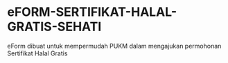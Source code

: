 # eFORM-SERTIFIKAT-HALAL-GRATIS-SEHATI
eForm dibuat untuk mempermudah PUKM dalam mengajukan permohonan Sertifikat Halal Gratis
